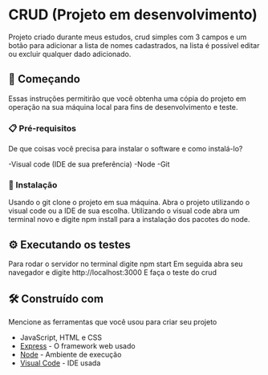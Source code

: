# CRUD (Projeto em desenvolvimento)

Projeto criado durante meus estudos, crud simples com 3 campos e um botão para adicionar a lista de nomes cadastrados, na lista é possível editar ou excluir qualquer dado adicionado.

## 🚀 Começando

Essas instruções permitirão que você obtenha uma cópia do projeto em operação na sua máquina local para fins de desenvolvimento e teste.


### 📋 Pré-requisitos

De que coisas você precisa para instalar o software e como instalá-lo?

-Visual code (IDE de sua preferência)
-Node
-Git



### 🔧 Instalação

Usando o git clone o projeto em sua máquina.
Abra o projeto utilizando o visual code ou a IDE de sua escolha.
Utilizando o visual code abra um terminal novo e digite npm install para a instalação dos pacotes do node.



## ⚙️ Executando os testes

Para rodar o servidor no terminal digite npm start
Em seguida abra seu navegador e digite http://localhost:3000
E faça o teste do crud


## 🛠️ Construído com

Mencione as ferramentas que você usou para criar seu projeto
* JavaScript, HTML e CSS
* [Express](https://expressjs.com/pt-br/) - O framework web usado
* [Node](https://nodejs.org/en/) - Ambiente de execução
* [Visual Code](https://code.visualstudio.com/download) - IDE usada
